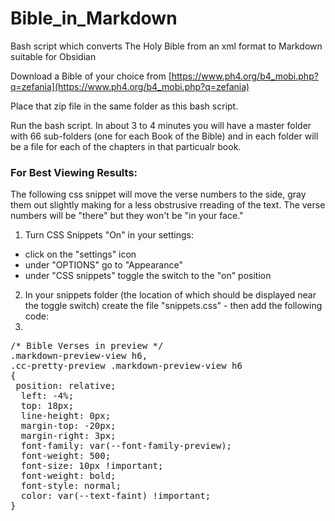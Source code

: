 # Bible_in_Markdown
Bash script which converts The Holy Bible from an xml format to Markdown suitable for Obsidian

Download a Bible of your choice from [https://www.ph4.org/b4_mobi.php?q=zefania](https://www.ph4.org/b4_mobi.php?q=zefania)

Place that zip file in the same folder as this bash script.

Run the bash script.  In about 3 to 4 minutes you will have a master folder with 66 sub-folders (one for each Book of the Bible) and in each folder will be a file for each of the chapters in that particualr book.

### For Best Viewing Results:
The following css snippet will move the verse numbers to the side, gray them out slightly making for a less obstrusive rreading of the text.  The verse numbers will be "there" but they won't be "in your face."

1. Turn CSS Snippets "On" in your settings:
- click on the "settings" icon
- under "OPTIONS" go to "Appearance"
- under "CSS snippets" toggle the switch to the "on" position 
2. In your snippets folder (the location of which should be displayed near the toggle switch) create the file "snippets.css"  - then add the following code:
3. 
<pre>
/* Bible Verses in preview */
.markdown-preview-view h6,
.cc-pretty-preview .markdown-preview-view h6
{
 position: relative;
  left: -4%;
  top: 18px;
  line-height: 0px;
  margin-top: -20px;
  margin-right: 3px;
  font-family: var(--font-family-preview);
  font-weight: 500;
  font-size: 10px !important;
  font-weight: bold;
  font-style: normal;
  color: var(--text-faint) !important;
}
 
</pre>
